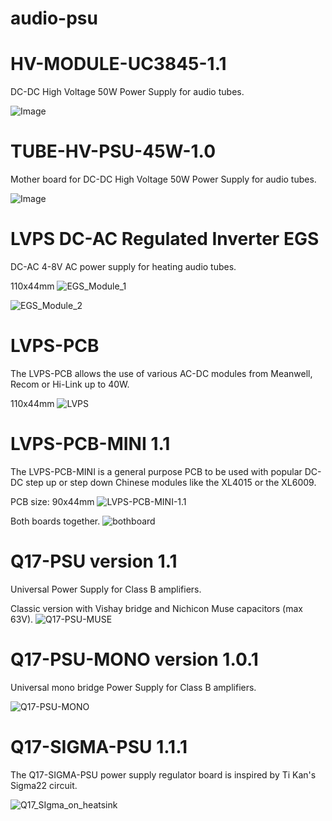 # audio-psu

# HV-MODULE-UC3845-1.1

DC-DC High Voltage 50W Power Supply for audio tubes.

![Image](https://github.com/user-attachments/assets/3c790a93-adfa-4b33-b58d-9da7d7ee91d8)

# TUBE-HV-PSU-45W-1.0

Mother board for DC-DC High Voltage 50W Power Supply for audio tubes.

![Image](https://github.com/user-attachments/assets/f4104bcf-fdd3-4035-9570-bf8ccfa73994)

# LVPS DC-AC Regulated Inverter EGS

DC-AC 4-8V AC power supply for heating audio tubes.

110x44mm
![EGS_Module_1](https://github.com/user-attachments/assets/cd011838-cbb3-44f7-9b62-e5801d70ae81)

![EGS_Module_2](https://github.com/user-attachments/assets/a345502a-ec86-4e1f-bd9b-1321c08d5797)

# LVPS-PCB

The LVPS-PCB allows the use of various AC-DC modules from Meanwell, Recom or Hi-Link up to 40W.

110x44mm
![LVPS](https://github.com/user-attachments/assets/4d895ffb-18cb-474e-8489-974a8079b4e0)

# LVPS-PCB-MINI 1.1

The LVPS-PCB-MINI is a general purpose PCB to be used with popular DC-DC step up or step down Chinese modules like the XL4015 or the XL6009.

PCB size: 90x44mm
![LVPS-PCB-MINI-1.1](https://github.com/user-attachments/assets/fcd0d2ec-a5aa-4899-97bc-93550c8bf2da)

Both boards together.
![bothboard](https://github.com/user-attachments/assets/0690ae66-5a7c-4c59-97a2-c17cf69d6870)

# Q17-PSU version 1.1<br>

Universal Power Supply for Class B amplifiers.

Classic version with Vishay bridge and Nichicon Muse capacitors (max 63V).
![Q17-PSU-MUSE](https://github.com/user-attachments/assets/87f4b24f-f6e2-438b-9897-0356e6ff6ba1)

# Q17-PSU-MONO version 1.0.1<br>

Universal mono bridge Power Supply for Class B amplifiers.

![Q17-PSU-MONO](https://github.com/user-attachments/assets/6edb344d-096a-4014-a0ad-b21236e62de1)

# Q17-SIGMA-PSU 1.1.1<br>

The Q17-SIGMA-PSU power supply regulator board is inspired by Ti Kan's Sigma22 circuit. 

![Q17_SIgma_on_heatsink](https://github.com/stefaweb/Q17-Amplifier/assets/12907102/2e3aa669-a094-4757-9d00-970eb2c82c9c)

